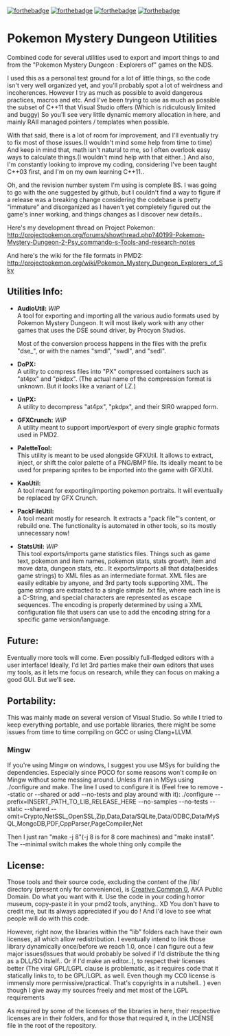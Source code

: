 [![forthebadge](http://forthebadge.com/images/badges/60-percent-of-the-time-works-every-time.svg)](http://forthebadge.com)
[![forthebadge](http://forthebadge.com/images/badges/compatibility-club-penguin.svg)](http://forthebadge.com)
[![forthebadge](http://forthebadge.com/images/badges/built-with-science.svg)](http://forthebadge.com)
[![forthebadge](http://forthebadge.com/images/badges/built-with-love.svg)](http://forthebadge.com)

# Pokemon Mystery Dungeon Utilities
Combined code for several utilities used to export and import things to and from the "Pokemon Mystery Dungeon : Explorers of" games on the NDS. 

I used this as a personal test ground for a lot of little things, so the code isn't very well organized yet, and you'll probably spot a lot of weirdness and incoherences.
However I try as much as possible to avoid dangerous practices, macros and etc. And I've been trying to use as much as possible the subset of C++11 that Visual Studio offers (Which is ridiculously limited and buggy)
So you'll see very little dynamic memory allocation in here, and mainly RAII managed pointers / templates when possible.

With that said, there is a lot of room for improvement, and I'll eventually try to fix most of those issues.(I wouldn't mind some help from time to time) 
And keep in mind that, math isn't natural to me, so I often overlook easy ways to calculate things.(I wouldn't mind help with that either..) And also, I'm constantly looking to improve my coding, considering I've been taught C++03 first, and I'm on my own learning C++11.. 

Oh, and the revision number system I'm using is complete BS. I was going to go with the one suggested by github, but I couldn't find a way to figure if a release was a breaking change considering the codebase is pretty "immature" and disorganized as I haven't yet completely figured out the game's inner working, and things changes as I discover new details..

Here's my development thread on Project Pokemon:  
http://projectpokemon.org/forums/showthread.php?40199-Pokemon-Mystery-Dungeon-2-Psy_commando-s-Tools-and-research-notes

And here's the wiki for the file formats in PMD2:  
http://projectpokemon.org/wiki/Pokemon_Mystery_Dungeon_Explorers_of_Sky

## Utilities Info:

* **AudioUtil:** *WIP*   
  A tool for exporting and importing all the various audio formats used by Pokemon Mystery Dungeon.
  It will most likely work with any other games that uses the DSE sound driver, by Procyon Studios.
  
  Most of the conversion process happens in the files with the prefix "dse_", or with the names "smdl", "swdl", and "sedl".
  
* **DoPX:**  
  A utility to compress files into "PX" compressed containers such as "at4px" and "pkdpx". (The actual name of the compression format is unknown. But it looks like a variant of LZ.)
  
* **UnPX:**  
  A utility to decompress "at4px", "pkdpx", and their SIR0 wrapped form.
  
* **GFXCrunch:** *WIP*  
  A utility meant to support import/export of every single graphic formats used in PMD2. 
  
* **PaletteTool:**  
  This utility is meant to be used alongside GFXUtil. It allows to extract, inject, or shift the color palette of a PNG/BMP file. Its ideally meant to be used for preparing sprites to be imported into the game with GFXUtil.
  
* **KaoUtil:**  
  A tool meant for exporting/importing pokemon portraits. It will eventually be replaced by GFX Crunch.
  
* **PackFileUtil:**  
  A tool meant mostly for research. It extracts a "pack file"'s content, or rebuild one. The functionality is automated in other tools, so its mostly unnecessary now!
  
* **StatsUtil:** *WIP*  
  This tool exports/imports game statistics files. Things such as game text, pokemon and item names, pokemon stats, stats growth, item and move data, dungeon stats, etc..
  It exports/imports all that data(besides game strings) to XML files as an intermediate format. XML files are easily editable by anyone, and 3rd party tools supporting XML.
  The game strings are extracted to a single simple .txt file, where each line is a C-String, and special characters are represented as escape sequences. The encoding is properly determined by using a XML configuration file that users can use to add the encoding string for a specific game version/language.

## Future:
  Eventually more tools will come. 
  Even possibly full-fledged editors with a user interface! Ideally, I'd let 3rd parties make their own editors that uses my tools, as it lets me focus on research, while they can focus on making a good GUI. But we'll see.
  
## Portability:
  This was mainly made on several version of Visual Studio. So while I tried to keep everything portable, and use portable 
  libraries, there might be some issues from time to time compiling on GCC or using Clang+LLVM. 
  
### Mingw
  If you're using Mingw on windows, I suggest you use MSys for building the dependencies. Especially since POCO for some reasons
  won't compile on Mingw without some messing around. Unless if ran in MSys using ./configure and make. 
  The line I used to configure it is (Feel free to remove --static or --shared or add --no-tests and play around with it): 
  ./configure --prefix=INSERT_PATH_TO_LIB_RELEASE_HERE --no-samples --no-tests --static --shared --omit=Crypto,NetSSL_OpenSSL,Zip,Data,Data/SQLite,Data/ODBC,Data/MySQL,MongoDB,PDF,CppParser,PageCompiler,Net
  
  Then I just ran "make -j 8"(-j 8 is for 8 core machines) and "make install". The --minimal switch makes the whole thing only compile the 
  
## License:
  Those tools and their source code, excluding the content of the /lib/ directory (present only for convenience), is [Creative Common 0](https://creativecommons.org/publicdomain/zero/1.0/), AKA Public Domain. 
  Do what you want with it. Use the code in your coding horror museum, copy-paste it in your pmd2 tools, anything.. XD 
  You don't have to credit me, but its always appreciated if you do ! And I'd love to see what people will do with this code.
  
  However, right now, the libraries within the "lib" folders each have their own licenses, all which allow redistribution. 
  I eventually intend to link those library dynamically once/before we reach 1.0, once I can figure out a few major issues(Issues that would probably be solved if I'd distribute the thing as a DLL/SO itslelf.. Or if I'd make an editor..), to respect their licenses better (The viral GPL/LGPL clause is problematic, as it requires code that it statically links to, to be GPL/LGPL as well. Even though my CC0 license is immensly more permissive/practical. That's copyrights in a nutshell.. ) even though I give away my sources freely and met most of the LGPL requirements
  
  As required by some of the licenses of the libraries in here, their respective licenses are in their folders, and for those that required it, in the LICENSE file in the root of the repository.
